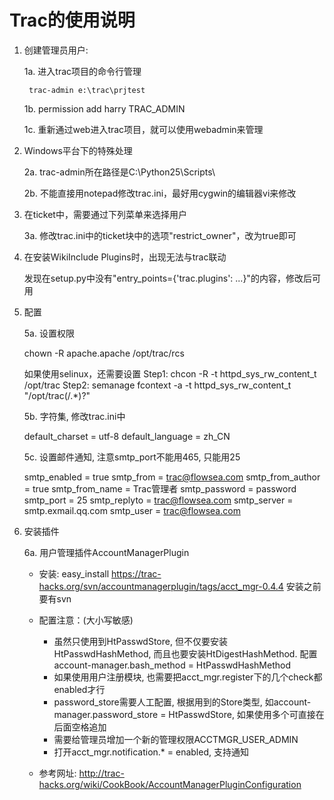 Trac的使用说明
=====

1. 创建管理员用户:

   1a. 进入trac项目的命令行管理

        trac-admin e:\trac\prjtest

   1b. permission add harry TRAC_ADMIN
   
   1c. 重新通过web进入trac项目，就可以使用webadmin来管理

2. Windows平台下的特殊处理

   2a. trac-admin所在路径是C:\Python25\Scripts\
   
   2b. 不能直接用notepad修改trac.ini，最好用cygwin的编辑器vi来修改

3. 在ticket中，需要通过下列菜单来选择用户

   3a. 修改trac.ini中的ticket块中的选项"restrict_owner"，改为true即可

4. 在安装WikiInclude Plugins时，出现无法与trac联动

   发现在setup.py中没有"entry_points={'trac.plugins': ...}"的内容，修改后可用

5. 配置

   5a. 设置权限

      chown -R apache.apache /opt/trac/rcs

   如果使用selinux，还需要设置
   Step1: chcon -R -t httpd_sys_rw_content_t /opt/trac
   Step2: semanage fcontext -a -t httpd_sys_rw_content_t "/opt/trac(/.*)?"
   
   5b. 字符集, 修改trac.ini中

      default_charset = utf-8
      default_language = zh_CN

   5c. 设置邮件通知, 注意smtp_port不能用465, 只能用25

      smtp_enabled = true
      smtp_from = trac@flowsea.com
      smtp_from_author = true
      smtp_from_name = Trac管理者
      smtp_password = password
      smtp_port = 25
      smtp_replyto = trac@flowsea.com
      smtp_server = smtp.exmail.qq.com
      smtp_user = trac@flowsea.com

6. 安装插件

   6a. 用户管理插件AccountManagerPlugin

    - 安装: easy_install https://trac-hacks.org/svn/accountmanagerplugin/tags/acct_mgr-0.4.4
            安装之前要有svn

    - 配置注意：(大小写敏感)

      - 虽然只使用到HtPasswdStore, 但不仅要安装HtPasswdHashMethod, 而且也要安装HtDigestHashMethod. 配置account-manager.bash_method = HtPasswdHashMethod
      - 如果使用用户注册模块, 也需要把acct_mgr.register下的几个check都enabled才行
      - password_store需要人工配置, 根据用到的Store类型, 如account-manager.password_store = HtPasswdStore, 如果使用多个可直接在后面空格追加
      - 需要给管理员增加一个新的管理权限ACCTMGR_USER_ADMIN
      - 打开acct_mgr.notification.* = enabled, 支持通知

    - 参考网址: http://trac-hacks.org/wiki/CookBook/AccountManagerPluginConfiguration

